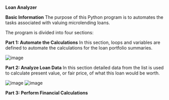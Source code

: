 **Loan Analyzer**

**Basic Information**
The purpose of this Python program is to automates the tasks associated with valuing microlending loans.

The program is divided into four sections:

**Part 1: Automate the Calculations**
In this section, loops and variables are defined to automate the calculations for the loan portfolio summaries.

![image](https://user-images.githubusercontent.com/80922524/113368368-68645680-9313-11eb-844d-39a18b17f2e7.png)



**Part 2: Analyze Loan Data**
In this section detailed data from the list is used to calculate present value, or fair price, of what this loan would be worth.

![image](https://user-images.githubusercontent.com/80922524/113368727-63ec6d80-9314-11eb-861c-c554e129609d.png)
![image](https://user-images.githubusercontent.com/80922524/113368819-7d8db500-9314-11eb-9dec-3f88015f3e2e.png)



**Part 3: Perform Financial Calculations**
